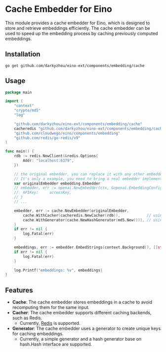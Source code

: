 # Cache Embedder for Eino

This module provides a cache embedder for Eino, which is designed to store and retrieve embeddings efficiently. The cache embedder can be used to speed up the embedding process by caching previously computed embeddings.

## Installation

```shell
go get github.com/darkyzhou/eino-ext/components/embedding/cache
```

## Usage


```go
package main

import (
	"context"
	"crypto/md5"
	"log"

	"github.com/darkyzhou/eino-ext/components/embedding/cache"
	cacheredis "github.com/darkyzhou/eino-ext/components/embedding/cache/redis"
	"github.com/cloudwego/eino/components/embedding"
	"github.com/redis/go-redis/v9"
)

func main() {
	rdb := redis.NewClient(&redis.Options{
		Addr: "localhost:6379",
	})

	// the original embedder, you can replace it with any other embedder implementation
	// It's only a example, you need to bring a real embedder implementation here.
	var originalEmbedder embedding.Embedder
	// embedder, err := openai.NewEmbedder(ctx, &openai.EmbeddingConfig{
	// 	APIKey:     accessKey,
	// }
	// ...

	embedder, err := cache.NewEmbedder(originalEmbedder,
		cache.WithCacher(cacheredis.NewCacher(rdb)),            // using Redis as the cache
		cache.WithGenerator(cache.NewHashGenerator(md5.New())), // using md5 for generating unique keys
	)
	if err != nil {
		log.Fatal(err)
	}

	embeddings, err := embedder.EmbedStrings(context.Background(), []string{"hello", "how are you"})
	if err != nil {
		log.Fatal(err)
	}

	log.Printf("embeddings: %v", embeddings)
}
```

## Features

- **Cache**: The cache embedder stores embeddings in a cache to avoid recomputing them for the same input.
- **Cacher**: The cache embedder supports different caching backends, such as Redis.
  - Currently, [Redis](./redis) is supported.
- **Generator**: The cache embedder uses a generator to create unique keys for caching embeddings.
  - Currently, a simple generator and a hash generator base on hash.Hash interface are supported.